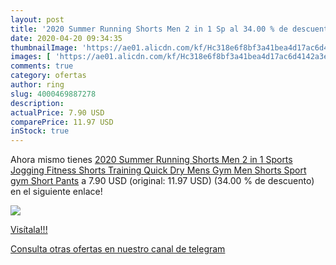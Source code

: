 ```yaml
---
layout: post
title: '2020 Summer Running Shorts Men 2 in 1 Sp al 34.00 % de descuento'
date: 2020-04-20 09:34:35
thumbnailImage: 'https://ae01.alicdn.com/kf/Hc318e6f8bf3a41bea4d17ac6d4142a3eI/2020-Summer-Running-Shorts-Men-2-in-1-Sports-Jogging-Fitness-Shorts-Training-Quick-Dry-Mens.jpg_350x350._SL200_.jpg'
images: [ 'https://ae01.alicdn.com/kf/Hc318e6f8bf3a41bea4d17ac6d4142a3eI/2020-Summer-Running-Shorts-Men-2-in-1-Sports-Jogging-Fitness-Shorts-Training-Quick-Dry-Mens.jpg_350x350._SL200_.jpg' ]
comments: true
category: ofertas
author: ring
slug: 4000469887278
description:
actualPrice: 7.90 USD
comparePrice: 11.97 USD
inStock: true
---
```


Ahora mismo tienes [2020 Summer Running Shorts Men 2 in 1 Sports Jogging Fitness Shorts Training Quick Dry Mens Gym Men Shorts Sport gym Short Pants](https://www.amazon.com/dp/4000469887278/?tag=redken08-20) a 7.90 USD (original: 11.97 USD) (34.00 %  de descuento) en el siguiente enlace!

[![](https://ae01.alicdn.com/kf/Hc318e6f8bf3a41bea4d17ac6d4142a3eI/2020-Summer-Running-Shorts-Men-2-in-1-Sports-Jogging-Fitness-Shorts-Training-Quick-Dry-Mens.jpg_350x350._SL200_.jpg)](https://www.amazon.com/dp/4000469887278/?tag=redken08-20)

[Visítala!!!](https://www.amazon.com/dp/4000469887278/?tag=redken08-20)

[Consulta otras ofertas en nuestro canal de telegram](https://t.me/s/ofertas25)
